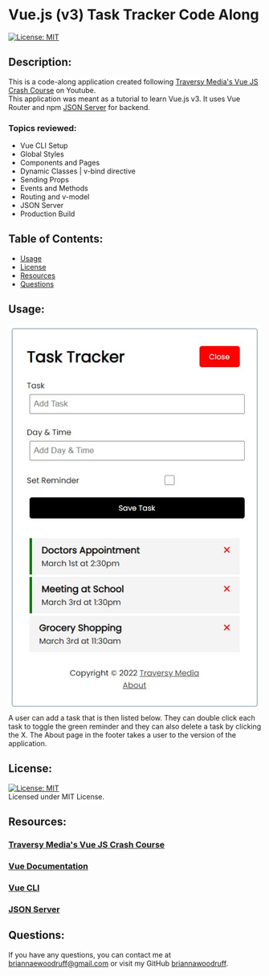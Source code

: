 # Vue.js (v3) Task Tracker Code Along
  [![License: MIT](https://img.shields.io/badge/License-MIT-yellow.svg)](https://opensource.org/licenses/MIT)

## Description:
This is a code-along application created following [Traversy Media's Vue JS Crash Course](https://www.youtube.com/watch?v=qZXt1Aom3Cs) on Youtube.
<br />
This application was meant as a tutorial to learn Vue.js v3. It uses Vue Router and npm [JSON Server](https://www.npmjs.com/package/json-server) for backend.
<br />
### Topics reviewed:
* Vue CLI Setup
* Global Styles
* Components and Pages
* Dynamic Classes | v-bind directive
* Sending Props
* Events and Methods
* Routing and v-model
* JSON Server
* Production Build

## Table of Contents:
* [Usage](#usage)
* [License](#license)
* [Resources](#resources)
* [Questions](#questions)

## Usage:
![Task Tracker Screenshot](src/assets/VueTaskTracker.jpg) <br />
A user can add a task that is then listed below. They can double click each task to toggle the green reminder and they can also delete a task by clicking the X. The About page in the footer takes a user to the version of the application.

## License: 
[![License: MIT](https://img.shields.io/badge/License-MIT-yellow.svg)](https://opensource.org/licenses/MIT)
<br />
Licensed under MIT License.
<br />

## Resources:
### [Traversy Media's Vue JS Crash Course](https://www.youtube.com/watch?v=qZXt1Aom3Cs) <br>
### [Vue Documentation](https://vuejs.org/guide/introduction.html) <br>
### [Vue CLI](https://cli.vuejs.org/guide/) <br>
### [JSON Server](https://www.npmjs.com/package/json-server)

## Questions:
If you have any questions, you can contact me at briannaewoodruff@gmail.com or visit my GitHub [briannawoodruff](https://github.com/briannawoodruff).